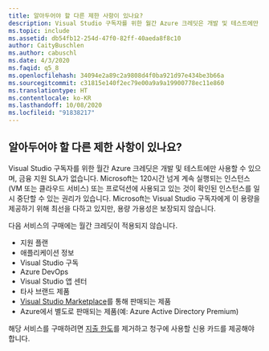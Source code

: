 ```yaml
---
title: 알아두어야 할 다른 제한 사항이 있나요?
description: Visual Studio 구독자를 위한 월간 Azure 크레딧은 개발 및 테스트에만 사용할 수 있으며, 금융 지원 SLA가 없습...
ms.topic: include
ms.assetid: db54fb12-254d-47f0-82ff-40aeda8f8c10
author: CaityBuschlen
ms.author: cabuschl
ms.date: 4/3/2020
ms.faqid: q5_8
ms.openlocfilehash: 34094e2a89c2a9808d4f0ba921d97e434be3b66a
ms.sourcegitcommit: c31815e140f2ec79e00a9a9a19900778ec11e860
ms.translationtype: HT
ms.contentlocale: ko-KR
ms.lasthandoff: 10/08/2020
ms.locfileid: "91838217"
---
```

## <a name="are-there-any-other-limitations-i-should-be-aware-of"></a>알아두어야 할 다른 제한 사항이 있나요?

Visual Studio 구독자를 위한 월간 Azure 크레딧은 개발 및 테스트에만 사용할 수 있으며, 금융 지원 SLA가 없습니다. Microsoft는 120시간 넘게 계속 실행되는 인스턴스(VM 또는 클라우드 서비스) 또는 프로덕션에 사용되고 있는 것이 확인된 인스턴스를 일시 중단할 수 있는 권리가 있습니다. Microsoft는 Visual Studio 구독자에게 이 용량을 제공하기 위해 최선을 다하고 있지만, 용량 가용성은 보장되지 않습니다.

다음 서비스의 구매에는 월간 크레딧이 적용되지 않습니다.

- 지원 플랜
- 애플리케이션 정보
- Visual Studio 구독
- Azure DevOps
- Visual Studio 앱 센터
- 타사 브랜드 제품
- [Visual Studio Marketplace](https://marketplace.visualstudio.com/)를 통해 판매되는 제품
- Azure에서 별도로 판매되는 제품(예: Azure Active Directory Premium)

해당 서비스를 구매하려면 [지출 한도](/azure/billing/billing-spending-limit)를 제거하고 청구에 사용할 신용 카드를 제공해야 합니다.